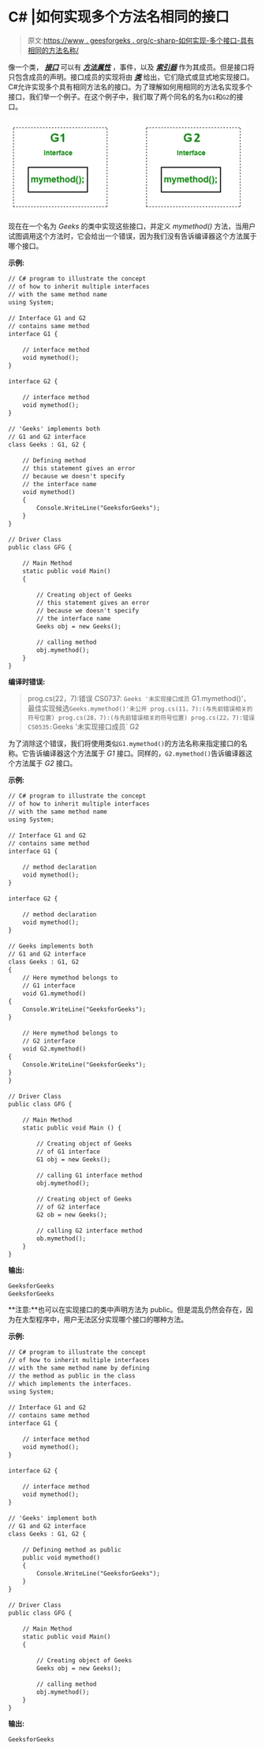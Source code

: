 # C# |如何实现多个方法名相同的接口

> 原文:[https://www . geesforgeks . org/c-sharp-如何实现-多个接口-具有相同的方法名称/](https://www.geeksforgeeks.org/c-sharp-how-to-implement-multiple-interfaces-having-same-method-name/)

像一个类， ***[接口](https://www.geeksforgeeks.org/c-interface/)*** 可以有 ***[方法](https://www.geeksforgeeks.org/c-methods/)******[属性](https://www.geeksforgeeks.org/c-properties/)*** ，事件，以及 ***[索引器](https://www.geeksforgeeks.org/c-indexers/)*** 作为其成员。但是接口将只包含成员的声明。接口成员的实现将由 ***[类](https://www.geeksforgeeks.org/c-class-and-object/)*** 给出，它们隐式或显式地实现接口。
C#允许实现多个具有相同方法名的接口。为了理解如何用相同的方法名实现多个接口，我们举一个例子。在这个例子中，我们取了两个同名的名为`G1`和`G2`的接口。

[![](img/b2ebf54dcb9e66b6951e2abe80a5d087.png)](https://media.geeksforgeeks.org/wp-content/uploads/Untitled-Diagram-18-1.jpg)

现在在一个名为 *Geeks* 的类中实现这些接口，并定义 *mymethod()* 方法，当用户试图调用这个方法时，它会给出一个错误，因为我们没有告诉编译器这个方法属于哪个接口。

**示例:**

```
// C# program to illustrate the concept
// of how to inherit multiple interfaces
// with the same method name
using System;

// Interface G1 and G2
// contains same method
interface G1 {

    // interface method
    void mymethod();
}

interface G2 {

    // interface method
    void mymethod();
}

// 'Geeks' implements both
// G1 and G2 interface
class Geeks : G1, G2 {

    // Defining method
    // this statement gives an error
    // because we doesn't specify
    // the interface name
    void mymethod()
    {
        Console.WriteLine("GeeksforGeeks");
    }
}

// Driver Class
public class GFG {

    // Main Method
    static public void Main()
    {

        // Creating object of Geeks
        // this statement gives an error
        // because we doesn't specify
        // the interface name
        Geeks obj = new Geeks();

        // calling method
        obj.mymethod();
    }
}
```

**编译时错误:**

> prog.cs(22，7):错误 CS0737: `Geeks '未实现接口成员` G1.mymethod()'，最佳实现候选` Geeks.mymethod()'未公开
> prog.cs(11，7):(与先前错误相关的符号位置)
> prog.cs(28，7):(与先前错误相关的符号位置)
> prog.cs(22，7):错误 CS0535: `Geeks '未实现接口成员` G2

为了消除这个错误，我们将使用类似`G1.mymethod()`的方法名称来指定接口的名称。它告诉编译器这个方法属于 *G1* 接口。同样的，`G2.mymethod()`告诉编译器这个方法属于 *G2* 接口。

**示例:**

```
// C# program to illustrate the concept 
// of how to inherit multiple interfaces 
// with the same method name
using System;

// Interface G1 and G2 
// contains same method
interface G1 {

    // method declaration
    void mymethod();
}

interface G2 {

    // method declaration
    void mymethod();
}

// Geeks implements both 
// G1 and G2 interface
class Geeks : G1, G2
{
    // Here mymethod belongs to 
    // G1 interface
    void G1.mymethod()
{
    Console.WriteLine("GeeksforGeeks");
}

    // Here mymethod belongs to 
    // G2 interface
    void G2.mymethod()
{
    Console.WriteLine("GeeksforGeeks");
}
}

// Driver Class
public class GFG {

    // Main Method
    static public void Main () {

        // Creating object of Geeks
        // of G1 interface
        G1 obj = new Geeks();

        // calling G1 interface method
        obj.mymethod();

        // Creating object of Geeks
        // of G2 interface
        G2 ob = new Geeks();

        // calling G2 interface method
        ob.mymethod();
    }
}
```

**输出:**

```
GeeksforGeeks
GeeksforGeeks

```

**注意:**也可以在实现接口的类中声明方法为 public。但是混乱仍然会存在，因为在大型程序中，用户无法区分实现哪个接口的哪种方法。

**示例:**

```
// C# program to illustrate the concept
// of how to inherit multiple interfaces
// with the same method name by defining 
// the method as public in the class 
// which implements the interfaces.
using System;

// Interface G1 and G2
// contains same method
interface G1 {

    // interface method
    void mymethod();
}

interface G2 {

    // interface method
    void mymethod();
}

// 'Geeks' implement both
// G1 and G2 interface
class Geeks : G1, G2 {

    // Defining method as public
    public void mymethod()
    {
        Console.WriteLine("GeeksforGeeks");
    }
}

// Driver Class
public class GFG {

    // Main Method
    static public void Main()
    {

        // Creating object of Geeks
        Geeks obj = new Geeks();

        // calling method
        obj.mymethod();
    }
}
```

**输出:**

```
GeeksforGeeks

```